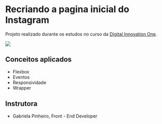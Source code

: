 # Recriando a pagina inicial do Instagram
Projeto realizado durante os estudos no curso da <a href= "https://digitalinnovation.one/">Digital Innovation One</a>.


<img src= https://github.com/nandacruz/Recriando-a-pagina-inicial-do-Instagram/blob/main/project_img/Screenshot_1.png>

<h2>Conceitos aplicados</h2>

- Flexbox
- Eventos
- Responsividade
- Wrapper

<h2>Instrutora</h2>

- Gabriela Pinheiro, Front - End Developer
